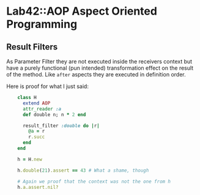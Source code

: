 # Lab42::AOP Aspect Oriented Programming

## Result Filters

As Parameter Filter they are not executed inside the receivers context but have a purely functional (pun intended)
transformation effect on the result of the method. Like `after` aspects they are executed in definition order.

Here is proof for what I just said:

```ruby
    class H
      extend AOP
      attr_reader :a
      def double n; n * 2 end

      result_filter :double do |r|
        @a = r
        r.succ
      end
    end

    h = H.new

    h.double(21).assert == 43 # What a shame, though

    # Again we proof that the context was not the one from h
    h.a.assert.nil?
```

